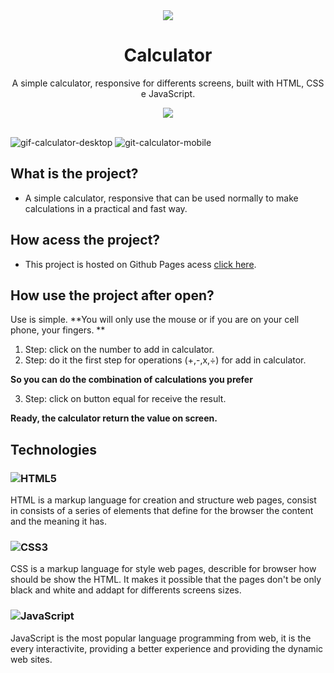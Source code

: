 <div align="center">
    <img src="https://user-images.githubusercontent.com/88911920/206695043-d1837d66-019f-442b-ac3c-3a91204f38c3.png">
</div>

<h1 align="center">Calculator</h1>

<p align="center">
A simple calculator, responsive for differents screens, built with HTML, CSS e JavaScript.
</p>

<div align="center">
    <img src="https://img.shields.io/badge/License-MIT-blue.svg">
</div>

<br>

![gif-calculator-desktop](https://user-images.githubusercontent.com/88911920/223722732-b79cd0f0-01e3-4fb3-bd64-514bc36dbe94.gif)
![git-calculator-mobile](https://user-images.githubusercontent.com/88911920/223722736-9a9e046e-1e1b-4e6b-b81c-268747665ae1.gif)



## What is the project?
- A simple calculator, responsive that can be used normally to make calculations in a practical and fast way.

## How acess the project?
- This project is hosted on Github Pages acess <a href="https://luizgmelo.github.io/calculadora/">click here</a>.

## How use the project after open?
Use is simple.
**You will only use the mouse or if you are on your cell phone, your fingers.
**
1. Step: click on the number to add in calculator. 
2. Step: do it the first step for operations (+,-,x,÷) for add in calculator.
 
 **So you can do the combination of calculations you prefer**
 
3. Step: click on button equal for receive the result.

**Ready, the calculator return the value on screen.**

## Technologies
### ![HTML5](https://img.shields.io/badge/html5-%23E34F26.svg?logo=html5&logoColor=white) 
HTML is a markup language for creation and structure web pages, consist in consists of a series of elements that define for the browser the content and the meaning it has.
### ![CSS3](https://img.shields.io/badge/css3-%231572B6.svg?logo=css3&logoColor=white)
CSS is a markup language for style web pages, describle for browser how should be show the HTML. It makes it possible that the pages don't be only black and white and addapt for differents screens sizes.
### ![JavaScript](https://img.shields.io/badge/javascript-%23323330.svg?logo=javascript&logoColor=%23F7DF1E)
JavaScript is the most popular language programming from web, it is the every interactivite, providing a better experience and providing the dynamic web sites.

